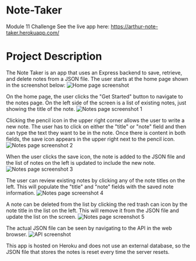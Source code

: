 # Note-Taker
Module 11 Challenge
See the live app here: https://arthur-note-taker.herokuapp.com/

# Project Description
The Note Taker is an app that uses an Express backend to save, retrieve, and delete notes from a JSON file.  The user starts at the home page shown in the screenshot below:
![Home page screenshot](1)

On the home page, the user clicks the "Get Started" button to navigate to the notes page.  On the left side of the screen is a list of existing notes, just showing the title of the note.
![Notes page screenshot 1](2)

Clicking the pencil icon in the upper right corner allows the user to write a new note.  The user has to click on either the "title" or "note" field and then can type the text they want to be in the note.  Once there is content in both fields, the save icon appears in the upper right next to the pencil icon.
![Notes page screenshot 2](3)

When the user clicks the save icon, the note is added to the JSON file and the list of notes on the left is updated to include the new note.
![Notes page screenshot 3](4)

The user can review existing notes by clicking any of the note titles on the left.  This will populate the "title" and "note" fields with the saved note information.
![Notes page screenshot 4](5)

A note can be deleted from the list by clicking the red trash can icon by the note title in the list on the left.  This will remove it from the JSON file and update the list on the screen.
![Notes page screenshot 5]()

The actual JSON file can be seen by navigating to the API in the web browser.
![API screenshot](7)

This app is hosted on Heroku and does not use an external database, so the JSON file that stores the notes is reset every time the server resets.

